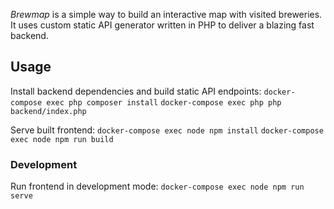 *Brewmap* is a simple way to build an interactive map with visited breweries. It uses custom static API generator written in PHP to deliver a blazing fast backend. 

## Usage
Install backend dependencies and build static API endpoints:
`docker-compose exec php composer install`
`docker-compose exec php php backend/index.php`

Serve built frontend:
`docker-compose exec node npm install`
`docker-compose exec node npm run build`

### Development
Run frontend in development mode:
`docker-compose exec node npm run serve`

